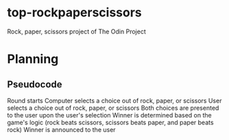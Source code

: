 # top-rockpaperscissors
Rock, paper, scissors project of The Odin Project

# Planning
## Pseudocode
Round starts
Computer selects a choice out of rock, paper, or scissors
User selects a choice out of rock, paper, or scissors
Both choices are presented to the user upon the user's selection
Winner is determined based on the game's logic (rock beats scissors, scissors beats paper, and paper beats rock)
Winner is announced to the user